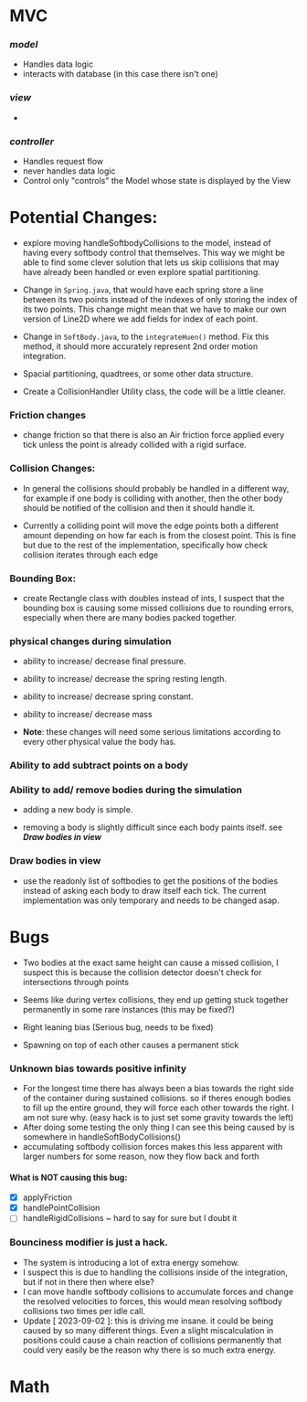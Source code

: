 # MVC

### **_model_**

- Handles data logic
- interacts with database (in this case there isn't one)

### **_view_**

-

### **_controller_**

- Handles request flow
- never handles data logic
- Control only "controls" the Model whose state is displayed by the View

# Potential Changes:

- explore moving handleSoftbodyCollisions to the model, instead of having every softbody control that themselves. This way we might be able to find some clever solution that lets us skip collisions that may have already been handled or even explore spatial partitioning.

- Change in `Spring.java`, that would have each spring store a line between its two points instead of the indexes of only storing the index of its two points. This change might mean that we have to make our own version of Line2D where we add fields for index of each point.

- Change in `SoftBody.java`, to the `integrateHuen()` method. Fix this method, it should more accurately represent 2nd order motion integration.

- Spacial partitioning, quadtrees, or some other data structure.

- Create a CollisionHandler Utility class, the code will be a little cleaner.

### Friction changes

- change friction so that there is also an Air friction force applied every tick unless the point is already collided with a rigid surface.

### Collision Changes:

- In general the collisions should probably be handled in a different way, for example if one body is colliding with another, then the other body should be notified of the collision and then it should handle it.

- Currently a colliding point will move the edge points both a different amount depending on how far each is from the closest point. This is fine but due to the rest of the implementation, specifically how check collision iterates through each edge

### Bounding Box:

- create Rectangle class with doubles instead of ints, I suspect that the bounding box is causing some missed collisions due to rounding errors, especially when there are many bodies packed together.

### physical changes during simulation

- ability to increase/ decrease final pressure.

- ability to increase/ decrease the spring resting length.

- ability to increase/ decrease spring constant.

- ability to increase/ decrease mass

- **Note**: these changes will need some serious limitations according to every other physical value the body has.  

### Ability to add subtract points on a body

### Ability to add/ remove bodies during the simulation

- adding a new body is simple.

- removing a body is slightly difficult since each body paints itself. see ***Draw bodies in view***

### Draw bodies in view

- use the readonly list of softbodies to get the positions of the bodies instead of asking each body to draw itself each tick. The current implementation was only temporary and needs to be changed asap. 

# Bugs

- Two bodies at the exact same height can cause a missed collision, I suspect this is because the collision detector doesn't check for intersections through points

- Seems like during vertex collisions, they end up getting stuck together permanently in some rare instances (this may be fixed?)

- Right leaning bias (Serious bug, needs to be fixed)

- Spawning on top of each other causes a permanent stick

### Unknown bias towards positive infinity

- For the longest time there has always been a bias towards the right side of the container during sustained collisions. so if theres enough bodies to fill up the entire ground, they will force each other towards the right. I am not sure why. (easy hack is to just set some gravity towards the left)
- After doing some testing the only thing I can see this being caused by is somewhere in handleSoftBodyCollisions()
- accumulating softbody collision forces makes this less apparent with larger numbers for some reason, now they flow back and forth

#### **What is NOT causing this bug:**

- [x] applyFriction
- [x] handlePointCollision
- [ ] handleRigidCollisions ~ hard to say for sure but I doubt it

### Bounciness modifier is just a hack.

- The system is introducing a lot of extra energy somehow.
- I suspect this is due to handling the collisions inside of the integration, but if not in there then where else?
- I can move handle softbody collisions to accumulate forces and change the resolved velocities to forces, this would mean resolving softbody collisions two times per idle call.
- Update [ 2023-09-02 ]: this is driving me insane. it could be being caused by so many different things. Even a slight miscalculation in positions could cause a chain reaction of collisions permanently that could very easily be the reason why there is so much extra energy.

# Math
